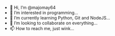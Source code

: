 - 👋 Hi, I’m @majomay64
- 👀 I’m interested in programming...
- 🌱 I’m currently learning Python, Git and NodeJS...
- 💞️ I’m looking to collaborate on everything...
- 📫 How to reach me, just wink...

<!---
majomay64/majomay64 is a ✨ special ✨ repository because its `README.md` (this file) appears on your GitHub profile.
You can click the Preview link to take a look at your changes.
--->
